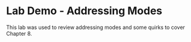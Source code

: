 # Lab Demo - Addressing Modes

This lab was used to review addressing modes and some quirks to cover Chapter 8.

